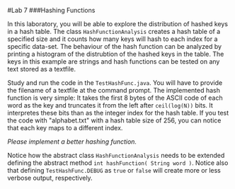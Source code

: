 #Lab 7
###Hashing Functions

In this laboratory, you will be able to explore the distribution of hashed keys in a hash table. The class `HashFunctionAnalysis` creates a hash table of a specified size and it counts how many keys will hash to each index for a specific data-set. The behaviour of the hash function can be analyzed by printing a histogram of the distrubtion of the hashed keys in the table. The keys in this example are strings and hash functions can be tested on any text stored as a textfile.

Study and run the code in the `TestHashFunc.java`. You will have to provide the filename of a textfile at the command prompt. The implemented hash function is very simple: It takes the first 8 bytes of the ASCII code of each word as the key and truncates it from the left after `ceil(log(N))` bits. It interpretes these bits than as the integer index for the hash table. If you test the code with "alphabet.txt" with a hash table size of 256, you can notice that each key maps to a different index.

*Please implement a better hashing function.*

Notice how the abstract class `HashFunctionAnalysis` needs to be extended defining the abstract method `int hashFunction( String word )`. Notice also that defining `TestHashFunc.DEBUG` as `true` or `false` will create more or less verbose output, respectively.